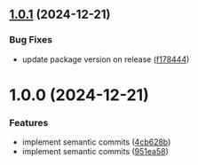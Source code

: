 ## [1.0.1](https://github.com/dsabalete/my-1-rm/compare/v1.0.0...v1.0.1) (2024-12-21)


### Bug Fixes

* update package version on release ([f178444](https://github.com/dsabalete/my-1-rm/commit/f17844497a94e689d7e3a9bccf4296187ad86090))

# 1.0.0 (2024-12-21)


### Features

* implement semantic commits ([4cb628b](https://github.com/dsabalete/my-1-rm/commit/4cb628b681799663f1603b9e24c795877019e6db))
* implement semantic commits ([951ea58](https://github.com/dsabalete/my-1-rm/commit/951ea58399aaa36938627bf4313be95455d4ea9d))
